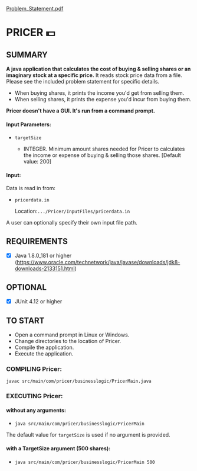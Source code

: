 [Problem_Statement.pdf](https://github.com/Gazelle79/Pricer/files/6561344/Problem_Statement.pdf)

# PRICER  :dollar:

SUMMARY
-------
**A java application that calculates the cost of buying & selling shares or an imaginary stock at a specific price.** It reads stock price data from a file. Please see the included problem statement for specific details.

 - When buying shares, it prints the income you'd get from selling them. 
 - When selling shares, it prints the expense you'd incur from buying them.

**Pricer doesn't have a GUI. It's run from a command prompt.**

####  Input Parameters: 
 -  ``targetSize``  

    - INTEGER. Minimum amount shares needed for Pricer to calculates the income or expense of buying & selling those shares. [Default value: 200]  

####  Input:

Data is read in from:

- ``pricerdata.in``

  Location:``.../Pricer/InputFiles/pricerdata.in``

A user can optionally specify their own input file path.

REQUIREMENTS
------------
- [x] Java 1.8.0_181 or higher 
(https://www.oracle.com/technetwork/java/javase/downloads/jdk8-downloads-2133151.html)


OPTIONAL
--------
- [x] JUnit 4.12 or higher
 

TO START
--------
 - Open a command prompt in Linux or Windows.
 - Change directories to the location of Pricer.
 - Compile the application.
 - Execute the application.

### COMPILING Pricer:
`` javac src/main/com/pricer/businesslogic/PricerMain.java ``


### EXECUTING Pricer:
#### without any arguments:
 - ``java src/main/com/pricer/businesslogic/PricerMain ``

The default value for ``targetSize`` is used if no argument is provided.


#### with a TargetSize argument (500 shares):
 - ``java src/main/com/pricer/businesslogic/PricerMain 500 ``

